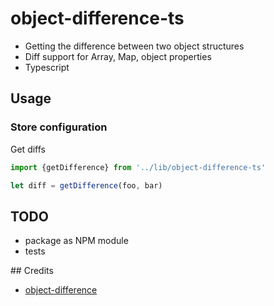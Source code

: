 # object-difference-ts
- Getting the difference between two object structures
- Diff support for Array, Map, object properties
- Typescript

## Usage

### Store configuration
Get diffs

```javascript
import {getDifference} from '../lib/object-difference-ts'

let diff = getDifference(foo, bar)
```

## TODO
- package as NPM module
- tests

## Credits
- [object-difference](https://github.com/xaviervia/object-difference)